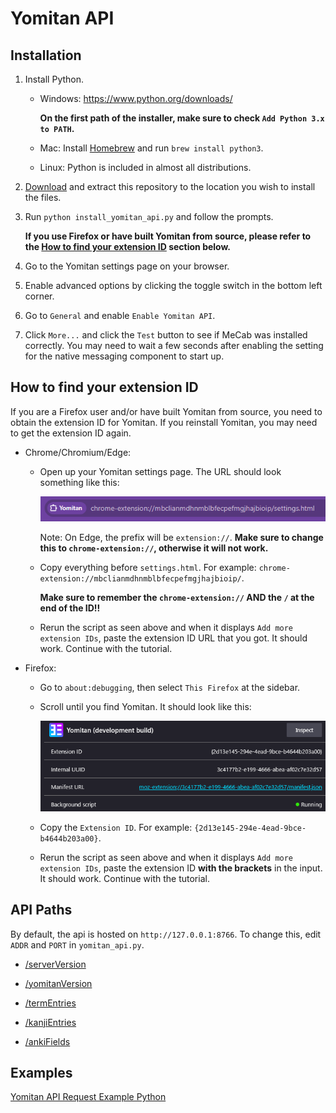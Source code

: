# Yomitan API

## Installation

1. Install Python.

    - Windows: https://www.python.org/downloads/

        **On the first path of the installer, make sure to check `Add Python 3.x to PATH`.**

    - Mac: Install [Homebrew](https://brew.sh/) and run `brew install python3`.

    - Linux: Python is included in almost all distributions.

2. [Download](https://github.com/Kuuuube/yomitan-api/archive/master.zip) and extract this repository to the location you wish to install the files.

3. Run `python install_yomitan_api.py` and follow the prompts.

    **If you use Firefox or have built Yomitan from source, please refer to the [How to find your extension ID](#how-to-find-your-extension-id) section below.**

4. Go to the Yomitan settings page on your browser.

5. Enable advanced options by clicking the toggle switch in the bottom left corner.

6. Go to `General` and enable `Enable Yomitan API`.

7. Click `More...` and click the `Test` button to see if MeCab was installed correctly. You may need to wait a few seconds after enabling the setting for the native messaging component to start up.

## How to find your extension ID

If you are a Firefox user and/or have built Yomitan from source, you need to obtain the extension ID for Yomitan. If you reinstall Yomitan, you may need to get the extension ID again.

- Chrome/Chromium/Edge:

    - Open up your Yomitan settings page. The URL should look something like this:

        ![image](./docs/images/chrome_extension_id.png)

        Note: On Edge, the prefix will be `extension://`. **Make sure to change this to `chrome-extension://`, otherwise it will not work.**

    - Copy everything before `settings.html`. For example: `chrome-extension://mbclianmdhnmblbfecpefmgjhajbioip/`.

        **Make sure to remember the `chrome-extension://` AND the `/` at the end of the ID!!**

    - Rerun the script as seen above and when it displays `Add more extension IDs`, paste the extension ID URL that you got. It should work. Continue with the tutorial.

- Firefox:

    - Go to `about:debugging`, then select `This Firefox` at the sidebar.

    - Scroll until you find Yomitan. It should look like this:

        ![image](./docs/images/firefox_extension_id.png)

    - Copy the `Extension ID`. For example: `{2d13e145-294e-4ead-9bce-b4644b203a00}`.

    - Rerun the script as seen above and when it displays `Add more extension IDs`, paste the extension ID **with the brackets** in the input. It should work. Continue with the tutorial.

## API Paths

By default, the api is hosted on `http://127.0.0.1:8766`. To change this, edit `ADDR` and `PORT` in `yomitan_api.py`.

- [/serverVersion](./docs/api_paths/serverVersion.md)

- [/yomitanVersion](./docs/api_paths/yomitanVersion.md)

- [/termEntries](./docs/api_paths/termEntries.md)

- [/kanjiEntries](./docs/api_paths/kanjiEntries.md)

- [/ankiFields](./docs/api_paths/ankiFields.md)

## Examples

[Yomitan API Request Example Python](./request_example.py)
